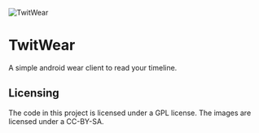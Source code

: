 ![TwitWear](https://raw.githubusercontent.com/pajowu/twitwear/master/logo.png)

# TwitWear

A simple android wear client to read your timeline.

## Licensing

The code in this project is licensed under a GPL license. The images are licensed under a CC-BY-SA.
